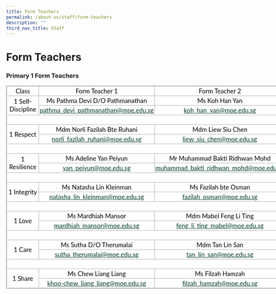 ```yaml
---
title: Form Teachers
permalink: /about-us/staff/form-teachers
description: ""
third_nav_title: Staff
---
```

# **Form Teachers**

### Primary 1 Form Teachers

<table class="iveo_table ives_tab_simple3 ive_eobj_center" style="margin: auto; outline: 0px; padding: 0px; border-collapse: collapse; clear: both; border: 1px solid rgb(170, 170, 170); color: rgb(0, 0, 0); font-family: Lato, sans-serif; font-size: 17px; font-style: normal; font-variant-ligatures: normal; font-variant-caps: normal; font-weight: 400; letter-spacing: normal; orphans: 2; text-align: left; text-transform: none; white-space: normal; widows: 2; word-spacing: 0px; -webkit-text-stroke-width: 0px; background-color: rgb(255, 255, 255); text-decoration-thickness: initial; text-decoration-style: initial; text-decoration-color: initial; width: 1160px;"><tbody style="margin: 0px; outline: 0px; padding: 0px;"><tr style="margin: 0px; outline: 0px; padding: 0px;"><td width="82" style="margin: 0px; outline: 0px; padding: 2px; text-align: center; border: 1px solid rgb(170, 170, 170);">Class<br style="margin: 0px; outline: 0px; padding: 0px;"></td><td width="291" style="margin: 0px; outline: 0px; padding: 2px; text-align: center; border: 1px solid rgb(170, 170, 170);">Form Teacher 1<br style="margin: 0px; outline: 0px; padding: 0px;"></td><td width="326" style="margin: 0px; outline: 0px; padding: 2px; text-align: center; border: 1px solid rgb(170, 170, 170);">Form Teacher 2<br style="margin: 0px; outline: 0px; padding: 0px;"></td></tr><tr style="margin: 0px; outline: 0px; padding: 0px;"><td rowspan="2" width="82" style="margin: 0px; outline: 0px; padding: 2px; text-align: center; border: 1px solid rgb(170, 170, 170);">1 Self-Discipline<br style="margin: 0px; outline: 0px; padding: 0px;"></td><td width="291" style="margin: 0px; outline: 0px; padding: 2px; text-align: center; border: 1px solid rgb(170, 170, 170);">Ms Pathma Devi D/O Pathmanathan<br style="margin: 0px; outline: 0px; padding: 0px;"></td><td width="326" style="margin: 0px; outline: 0px; padding: 2px; text-align: center; border: 1px solid rgb(170, 170, 170);">Ms Koh Han Yan<br style="margin: 0px; outline: 0px; padding: 0px;"></td></tr><tr style="margin: 0px; outline: 0px; padding: 0px;"><td width="291" style="margin: 0px; outline: 0px; padding: 2px; text-align: center; border: 1px solid rgb(170, 170, 170);"><a href="mailto:pathma_devi_pathmanathan@moe.edu.sg" style="margin: 0px; outline: 0px; padding: 0px; color: rgb(3, 60, 46); text-decoration: underline;">pathma_devi_pathmanathan@moe.edu.sg</a><br style="margin: 0px; outline: 0px; padding: 0px;"></td><td width="326" style="margin: 0px; outline: 0px; padding: 2px; text-align: center; border: 1px solid rgb(170, 170, 170);"><a href="mailto:koh_han_yan@moe.edu.sg" style="margin: 0px; outline: 0px; padding: 0px; color: rgb(3, 60, 46); text-decoration: underline;">koh_han_yan@moe.edu.sg</a><br style="margin: 0px; outline: 0px; padding: 0px;"></td></tr><tr style="margin: 0px; outline: 0px; padding: 0px;"><td colspan="3" width="699" style="margin: 0px; outline: 0px; padding: 2px; text-align: center; border: 1px solid rgb(170, 170, 170);"><br style="margin: 0px; outline: 0px; padding: 0px;"></td></tr><tr style="margin: 0px; outline: 0px; padding: 0px;"><td rowspan="2" width="82" style="margin: 0px; outline: 0px; padding: 2px; text-align: center; border: 1px solid rgb(170, 170, 170);">1 Respect<br style="margin: 0px; outline: 0px; padding: 0px;"></td><td width="291" style="margin: 0px; outline: 0px; padding: 2px; text-align: center; border: 1px solid rgb(170, 170, 170);">Mdm Norli Fazilah Bte Ruhani<br style="margin: 0px; outline: 0px; padding: 0px;"></td><td width="326" style="margin: 0px; outline: 0px; padding: 2px; text-align: center; border: 1px solid rgb(170, 170, 170);">Mdm Liew Siu Chen<br style="margin: 0px; outline: 0px; padding: 0px;"></td></tr><tr style="margin: 0px; outline: 0px; padding: 0px;"><td width="291" style="margin: 0px; outline: 0px; padding: 2px; text-align: center; border: 1px solid rgb(170, 170, 170);"><a href="mailto:norli_fazilah_ruhani@moe.edu.sg" style="margin: 0px; outline: 0px; padding: 0px; color: rgb(3, 60, 46); text-decoration: underline;">norli_fazilah_ruhani@moe.edu.sg</a><br style="margin: 0px; outline: 0px; padding: 0px;"></td><td width="326" style="margin: 0px; outline: 0px; padding: 2px; text-align: center; border: 1px solid rgb(170, 170, 170);"><a href="mailto:liew_siu_chen@moe.edu.sg" style="margin: 0px; outline: 0px; padding: 0px; color: rgb(3, 60, 46); text-decoration: underline;">liew_siu_chen@moe.edu.sg</a><br style="margin: 0px; outline: 0px; padding: 0px;"></td></tr><tr style="margin: 0px; outline: 0px; padding: 0px;"><td colspan="3" width="699" style="margin: 0px; outline: 0px; padding: 2px; text-align: center; border: 1px solid rgb(170, 170, 170);"><br style="margin: 0px; outline: 0px; padding: 0px;"></td></tr><tr style="margin: 0px; outline: 0px; padding: 0px;"><td rowspan="2" width="82" style="margin: 0px; outline: 0px; padding: 2px; text-align: center; border: 1px solid rgb(170, 170, 170);">1 Resilience<br style="margin: 0px; outline: 0px; padding: 0px;"></td><td width="291" style="margin: 0px; outline: 0px; padding: 2px; text-align: center; border: 1px solid rgb(170, 170, 170);">Ms Adeline Yan Peiyun<br style="margin: 0px; outline: 0px; padding: 0px;"></td><td width="326" style="margin: 0px; outline: 0px; padding: 2px; text-align: center; border: 1px solid rgb(170, 170, 170);">Mr Muhammad Bakti Ridhwan Mohd<br style="margin: 0px; outline: 0px; padding: 0px;"></td></tr><tr style="margin: 0px; outline: 0px; padding: 0px;"><td width="291" style="margin: 0px; outline: 0px; padding: 2px; text-align: center; border: 1px solid rgb(170, 170, 170);"><a href="mailto:yan_peiyun@moe.edu.sg" style="margin: 0px; outline: 0px; padding: 0px; color: rgb(3, 60, 46); text-decoration: underline;">yan_peiyun@moe.edu.sg</a><br style="margin: 0px; outline: 0px; padding: 0px;"></td><td width="326" style="margin: 0px; outline: 0px; padding: 2px; text-align: center; border: 1px solid rgb(170, 170, 170);"><a href="mailto:muhammad_bakti_ridhwan_mohd@moe.edu.sg" style="margin: 0px; outline: 0px; padding: 0px; color: rgb(3, 60, 46); text-decoration: underline;">muhammad_bakti_ridhwan_mohd@moe.edu.sg</a><br style="margin: 0px; outline: 0px; padding: 0px;"></td></tr><tr style="margin: 0px; outline: 0px; padding: 0px;"><td colspan="3" width="699" style="margin: 0px; outline: 0px; padding: 2px; text-align: center; border: 1px solid rgb(170, 170, 170);"><br style="margin: 0px; outline: 0px; padding: 0px;"></td></tr><tr style="margin: 0px; outline: 0px; padding: 0px;"><td rowspan="2" width="82" style="margin: 0px; outline: 0px; padding: 2px; text-align: center; border: 1px solid rgb(170, 170, 170);">1 Integrity<br style="margin: 0px; outline: 0px; padding: 0px;"></td><td width="291" style="margin: 0px; outline: 0px; padding: 2px; text-align: center; border: 1px solid rgb(170, 170, 170);">Ms Natasha Lin Kleinman<br style="margin: 0px; outline: 0px; padding: 0px;"></td><td width="326" style="margin: 0px; outline: 0px; padding: 2px; text-align: center; border: 1px solid rgb(170, 170, 170);">Ms Fazilah bte Osman<br style="margin: 0px; outline: 0px; padding: 0px;"></td></tr><tr style="margin: 0px; outline: 0px; padding: 0px;"><td width="291" style="margin: 0px; outline: 0px; padding: 2px; text-align: center; border: 1px solid rgb(170, 170, 170);"><a href="mailto:natasha_lin_kleinman@moe.edu.sg" style="margin: 0px; outline: 0px; padding: 0px; color: rgb(3, 60, 46); text-decoration: underline;">natasha_lin_kleinman@moe.edu.sg</a><br style="margin: 0px; outline: 0px; padding: 0px;"></td><td width="326" style="margin: 0px; outline: 0px; padding: 2px; text-align: center; border: 1px solid rgb(170, 170, 170);"><a href="mailto:fazilah_osman@moe.edu.sg" style="margin: 0px; outline: 0px; padding: 0px; color: rgb(3, 60, 46); text-decoration: underline;">fazilah_osman@moe.edu.sg</a><br style="margin: 0px; outline: 0px; padding: 0px;"></td></tr><tr style="margin: 0px; outline: 0px; padding: 0px;"><td colspan="3" width="699" style="margin: 0px; outline: 0px; padding: 2px; text-align: center; border: 1px solid rgb(170, 170, 170);"><br style="margin: 0px; outline: 0px; padding: 0px;"></td></tr><tr style="margin: 0px; outline: 0px; padding: 0px;"><td rowspan="2" width="82" style="margin: 0px; outline: 0px; padding: 2px; text-align: center; border: 1px solid rgb(170, 170, 170);">1 Love<br style="margin: 0px; outline: 0px; padding: 0px;"></td><td width="291" style="margin: 0px; outline: 0px; padding: 2px; text-align: center; border: 1px solid rgb(170, 170, 170);">Ms Mardhiah Mansor<br style="margin: 0px; outline: 0px; padding: 0px;"></td><td width="326" style="margin: 0px; outline: 0px; padding: 2px; text-align: center; border: 1px solid rgb(170, 170, 170);">Mdm Mabel Feng Li Ting<br style="margin: 0px; outline: 0px; padding: 0px;"></td></tr><tr style="margin: 0px; outline: 0px; padding: 0px;"><td width="291" style="margin: 0px; outline: 0px; padding: 2px; text-align: center; border: 1px solid rgb(170, 170, 170);"><a href="mailto:mardhiah_mansor@moe.edu.sg" style="margin: 0px; outline: 0px; padding: 0px; color: rgb(3, 60, 46); text-decoration: underline;">mardhiah_mansor@moe.edu.sg</a><br style="margin: 0px; outline: 0px; padding: 0px;"></td><td width="326" style="margin: 0px; outline: 0px; padding: 2px; text-align: center; border: 1px solid rgb(170, 170, 170);"><a href="mailto:feng_li_ting_mabel@moe.edu.sg" style="margin: 0px; outline: 0px; padding: 0px; color: rgb(3, 60, 46); text-decoration: underline;">feng_li_ting_mabel@moe.edu.sg</a><br style="margin: 0px; outline: 0px; padding: 0px;"></td></tr><tr style="margin: 0px; outline: 0px; padding: 0px;"><td colspan="3" width="699" style="margin: 0px; outline: 0px; padding: 2px; text-align: center; border: 1px solid rgb(170, 170, 170);"><br style="margin: 0px; outline: 0px; padding: 0px;"></td></tr><tr style="margin: 0px; outline: 0px; padding: 0px;"><td rowspan="2" width="82" style="margin: 0px; outline: 0px; padding: 2px; text-align: center; border: 1px solid rgb(170, 170, 170);">1 Care<br style="margin: 0px; outline: 0px; padding: 0px;"></td><td width="291" style="margin: 0px; outline: 0px; padding: 2px; text-align: center; border: 1px solid rgb(170, 170, 170);">Ms Sutha D/O Therumalai<br style="margin: 0px; outline: 0px; padding: 0px;"></td><td width="326" style="margin: 0px; outline: 0px; padding: 2px; text-align: center; border: 1px solid rgb(170, 170, 170);">Mdm Tan Lin San<br style="margin: 0px; outline: 0px; padding: 0px;"></td></tr><tr style="margin: 0px; outline: 0px; padding: 0px;"><td width="291" style="margin: 0px; outline: 0px; padding: 2px; text-align: center; border: 1px solid rgb(170, 170, 170);"><a href="mailto:sutha_therumalai@moe.edu.sg" style="margin: 0px; outline: 0px; padding: 0px; color: rgb(3, 60, 46); text-decoration: underline;">sutha_therumalai@moe.edu.sg</a><br style="margin: 0px; outline: 0px; padding: 0px;"></td><td width="326" style="margin: 0px; outline: 0px; padding: 2px; text-align: center; border: 1px solid rgb(170, 170, 170);"><u style="margin: 0px; outline: 0px; padding: 0px;"><a href="mailto:tan_lin_san@moe.edu.sg" style="margin: 0px; outline: 0px; padding: 0px; color: rgb(3, 60, 46); text-decoration: underline;">tan_lin_san@moe.edu.sg</a></u><br style="margin: 0px; outline: 0px; padding: 0px;"></td></tr><tr style="margin: 0px; outline: 0px; padding: 0px;"><td colspan="3" width="699" style="margin: 0px; outline: 0px; padding: 2px; text-align: center; border: 1px solid rgb(170, 170, 170);"><br style="margin: 0px; outline: 0px; padding: 0px;"></td></tr><tr style="margin: 0px; outline: 0px; padding: 0px;"><td rowspan="2" width="82" style="margin: 0px; outline: 0px; padding: 2px; text-align: center; border: 1px solid rgb(170, 170, 170);">1 Share<br style="margin: 0px; outline: 0px; padding: 0px;"></td><td width="291" style="margin: 0px; outline: 0px; padding: 2px; text-align: center; border: 1px solid rgb(170, 170, 170);">Ms Chew Liang Liang<br style="margin: 0px; outline: 0px; padding: 0px;"></td><td width="326" style="margin: 0px; outline: 0px; padding: 2px; text-align: center; border: 1px solid rgb(170, 170, 170);">Ms Filzah Hamzah<br style="margin: 0px; outline: 0px; padding: 0px;"></td></tr><tr style="margin: 0px; outline: 0px; padding: 0px;"><td width="291" style="margin: 0px; outline: 0px; padding: 2px; text-align: center; border: 1px solid rgb(170, 170, 170);"><a href="mailto:khoo-chew_liang_liang@moe.edu.sg" style="margin: 0px; outline: 0px; padding: 0px; color: rgb(3, 60, 46); text-decoration: underline;">khoo-chew_liang_liang@moe.edu.sg</a><br style="margin: 0px; outline: 0px; padding: 0px;"></td><td width="326" style="margin: 0px; outline: 0px; padding: 2px; text-align: center; border: 1px solid rgb(170, 170, 170);"><u style="margin: 0px; outline: 0px; padding: 0px;"><a href="mailto:filzah_hamzah@moe.edu.sg" style="margin: 0px; outline: 0px; padding: 0px; color: rgb(3, 60, 46); text-decoration: underline;">filzah_hamzah@moe.edu.sg</a></u></td></tr></tbody></table>